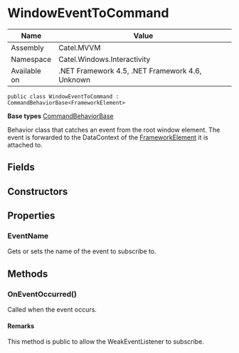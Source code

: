 

# WindowEventToCommand

Name|Value
---|---
Assembly|Catel.MVVM
Namespace|Catel.Windows.Interactivity
Available on|.NET Framework 4.5, .NET Framework 4.6, Unknown

```
public class WindowEventToCommand : CommandBehaviorBase<FrameworkElement>
```

**Base types**
[CommandBehaviorBase]()


Behavior class that catches an event from the root window element. The event is forwarded to the DataContext of the [FrameworkElement](#) it is attached to.



## Fields

## Constructors

## Properties

### EventName

Gets or sets the name of the event to subscribe to.



## Methods

### OnEventOccurred()

Called when the event occurs.

#### Remarks

This method is public to allow the WeakEventListener to subscribe.



